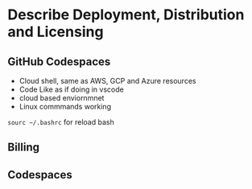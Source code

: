 # Describe Deployment, Distribution and Licensing

## GitHub Codespaces
- Cloud shell, same as AWS, GCP and Azure resources
- Code Like as if doing in vscode
- cloud based enviornmnet
- Linux commmands working

`sourc ~/.bashrc` for reload bash


## Billing 

## Codespaces
